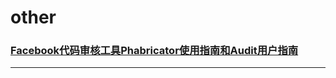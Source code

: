 other
======

### [Facebook代码审核工具Phabricator使用指南和Audit用户指南](facebook-phabricator-code-auditing-tools-use-guide-and-audit-the-user-guide)

---
